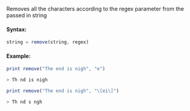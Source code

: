Removes all the characters according to the regex parameter from the passed in string

#### Syntax:
```js
string = remove(string, regex)
```
#### Example:
```js
print remove("The end is nigh", "e")

> Th nd is nigh

print remove("The end is nigh", "\[ei\]")

> Th nd s ngh
```
